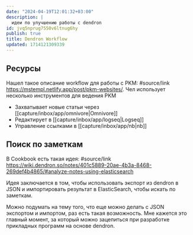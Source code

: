 ```yaml
---
date: "2024-04-19T12:01:32+03:00"
description: |
  идеи по улучшению работы с dendron
id: jvq5nprug7550v6ltnug6hy
publish: true
title: Dendron Workflow
updated: 1714121309339
---
```

## Ресурсы

Нашел такое описание workflow для работы с PKM:
#source/link <https://mstempl.netlify.app/post/pkm-websites/>.
Чел использует несколько инструментов для ведения PKM

- Захватывает новые статьи через [[capture/inbox/app/omnivore|Omnivore]]
- Редактирует в [[capture/inbox/app/logseq|Logseq]]
- Управление ссылками в [[capture/inbox/app/nb|nb]]

## Поиск по заметкам

В Cookbook есть такая идея:
#source/link <https://wiki.dendron.so/notes/401c5889-20ae-4b3a-8468-269def4b4865/#analyze-notes-using-elasticsearch>

Идея заключается в том, чтобы использовать экспорт из dendron в JSON и импортировать результат в ElasticSearch, чтобы искать по заметкам.

Можно подумать на тему того, что еще можно делать с JSON экспортом и импортом, раз есть такая возможность. Мне кажется это главный момент, за который можно зацепиться при разработке прикладных программ на основе dendron.
